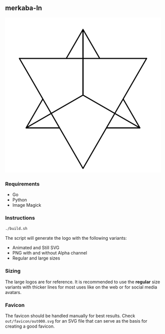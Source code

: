 ## merkaba-ln

![merkaba](https://raw.githubusercontent.com/poexio/poex-visual-identity/master/merkaba-ln/out.gif?token=AADtJ7lPaJ8XlRwrQUKfaF4VjZgpme3Zks5ZybWWwA%3D%3D)

### Requirements

- Go
- Python
- Image Magick

### Instructions

```sh
./build.sh
```

The script will generate the logo with the following variants:

* Animated and Still SVG
* PNG with and without Alpha channel
* Regular and large sizes

### Sizing

The large logos are for reference. It is recommended to use the **regular** size
variants with thicker lines for most uses like on the web or for social media
avatars.

### Favicon

The favicon should be handled manually for best results. Check
`out/favicon/out000.svg` for an SVG file that can serve as the basis for
creating a good favicon.
